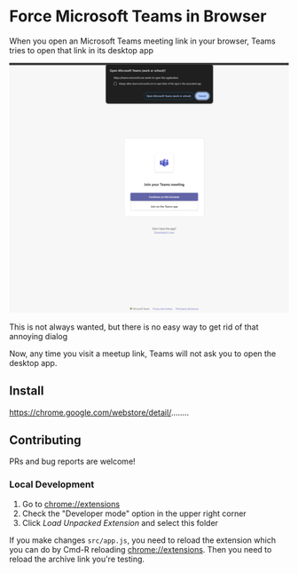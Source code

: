 # Force Microsoft Teams in Browser

When you open an Microsoft Teams meeting link
in your browser, Teams tries to open that link in its desktop app

![](documentation/open_in_app.png)

This is not always wanted, but there is no easy way to get rid of that annoying dialog

Now, any time you visit a meetup link, Teams will not ask you to open the desktop app.

## Install

https://chrome.google.com/webstore/detail/........

## Contributing

PRs and bug reports are welcome!

### Local Development

1. Go to <chrome://extensions>
2. Check the "Developer mode" option in the upper right corner
3. Click *Load Unpacked Extension* and select this folder

If you make changes `src/app.js`, you need to reload the extension which you can do by Cmd-R
reloading <chrome://extensions>. Then you need to reload the archive link you're testing.
